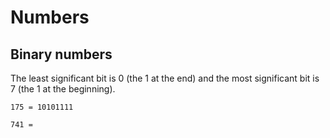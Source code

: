 # Numbers

## Binary numbers

The least significant bit is 0 (the 1 at the end) and the most significant bit is 7 (the 1 at the beginning).

`175 = 10101111`

`741 = `
